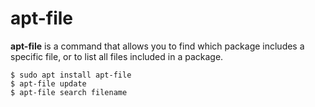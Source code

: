 # apt-file


**apt-file** is a command that allows you to find which package includes a
specific file, or to list all files included in a package.



```
$ sudo apt install apt-file
$ apt-file update 
$ apt-file search filename
```
